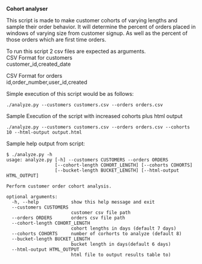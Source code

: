 **Cohort analyser**

This script is made to make customer cohorts of varying lengths and sample their order behavior.
It will determine the percent of orders placed in windows of varying size from customer signup.
As well as the percent of those orders which are first time orders.


To run this script 2 csv files are expected as arguments.  
CSV Format for customers  
customer_id,created_date

CSV Format for orders  
id,order_number,user_id,created


Simple execution of this script would be as follows:
```
./analyze.py --customers customers.csv --orders orders.csv
```  

Sample Execution of the script with increased cohorts plus html output
```aidl
./analyze.py --customers customers.csv --orders orders.csv --cohorts 10 --html-output output.html
```
  
Sample help output from script:
```
$ ./analyze.py -h
usage: analyze.py [-h] --customers CUSTOMERS --orders ORDERS
                  [--cohort-length COHORT_LENGTH] [--cohorts COHORTS]
                  [--bucket-length BUCKET_LENGTH] [--html-output HTML_OUTPUT]

Perform customer order cohort analysis.

optional arguments:
  -h, --help            show this help message and exit
  --customers CUSTOMERS
                        customer csv file path
  --orders ORDERS       orders csv file path
  --cohort-length COHORT_LENGTH
                        cohort lengths in days (default 7 days)
  --cohorts COHORTS     number of corhorts to analyze (default 8)
  --bucket-length BUCKET_LENGTH
                        bucket length in days(default 6 days)
  --html-output HTML_OUTPUT
                        html file to output results table to)

```

